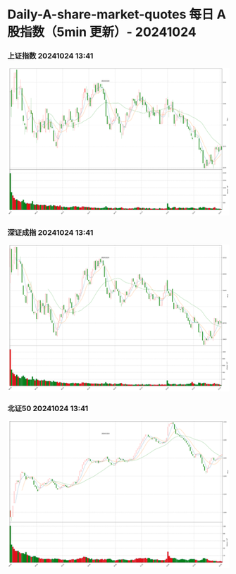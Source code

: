 
# Daily-A-share-market-quotes 每日 A 股指数（5min 更新）- 20241024

### 上证指数 20241024 13:41
![](./fig/2024/10/20241024-sh000001.png)

### 深证成指 20241024 13:41
![](./fig/2024/10/20241024-sz399001.png)

### 北证50 20241024 13:41
![](./fig/2024/10/20241024-bj899050.png)

